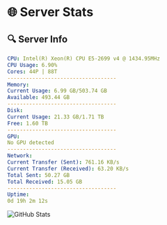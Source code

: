 # 🌐 Server Stats
## 🔍 Server Info
```yaml
CPU: Intel(R) Xeon(R) CPU E5-2699 v4 @ 1434.95MHz
CPU Usage: 6.90%
Cores: 44P | 88T
-----------------------------------
Memory:
Current Usage: 6.99 GB/503.74 GB
Available: 493.44 GB
-----------------------------------
Disk:
Current Usage: 21.33 GB/1.71 TB
Free: 1.60 TB
-----------------------------------
GPU:
No GPU detected
-----------------------------------
Network:
Current Transfer (Sent): 761.16 KB/s
Current Transfer (Received): 63.20 KB/s
Total Sent: 50.27 GB
Total Received: 15.05 GB
-----------------------------------
Uptime:
0d 19h 2m 12s
```
![GitHub Stats](https://img.shields.io/badge/Updated-2025-04-20_12:11:00-blue)
